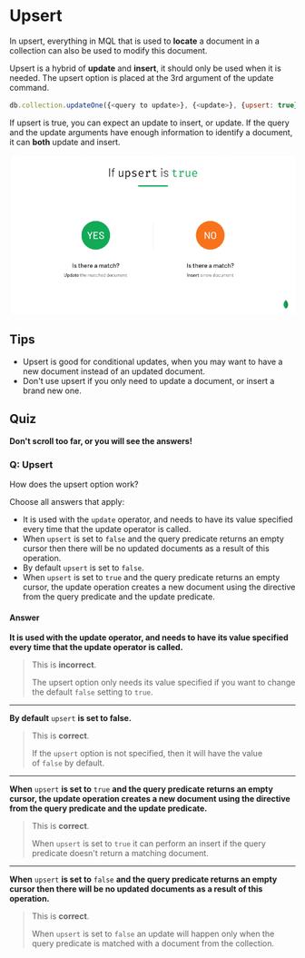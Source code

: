 # Upsert

In upsert, everything in MQL that is used to **locate** a document in a collection can also be used to modify this document.

Upsert is a hybrid of **update** and **insert**, it should only be used when it is needed. The upsert option is placed at the 3rd argument of the update command.

```JavaScript
db.collection.updateOne({<query to update>}, {<update>}, {upsert: true})
```

If upsert is true, you can expect an update to insert, or update. If the query and the update arguments have enough information to identify a document, it can **both** update and insert.

![](assets/20221020200955%20Upsert%20Graph.png)

## Tips

- Upsert is good for conditional updates, when you may want to have a new document instead of an updated document.
- Don't use upsert if you only need to update a document, or insert a brand new one.

## Quiz

**Don't scroll too far, or you will see the answers!**

### Q: Upsert

How does the upsert option work?

Choose all answers that apply:

- It is used with the `update` operator, and needs to have its value specified every time that the update operator is called.
- When `upsert` is set to `false` and the query predicate returns an empty cursor then there will be no updated documents as a result of this operation.
- By default `upsert` is set to `false`.
- When `upsert` is set to `true` and the query predicate returns an empty cursor, the update operation creates a new document using the directive from the query predicate and the update predicate.

#### Answer

**It is used with the update operator, and needs to have its value specified every time that the update operator is called.**

> This is **incorrect**.
> 
> The upsert option only needs its value specified if you want to change the default `false` setting to `true`.

---

**By default** `upsert` **is set to false.**

> This is **correct**.
> 
> If the `upsert` option is not specified, then it will have the value of `false` by default.

---

**When** `upsert` **is set to** `true` **and the query predicate returns an empty cursor, the update operation creates a new document using the directive from the query predicate and the update predicate.**

> This is **correct**.
> 
> When `upsert` is set to `true` it can perform an insert if the query predicate doesn't return a matching document.

---

**When** `upsert` **is set to** `false` **and the query predicate returns an empty cursor then there will be no updated documents as a result of this operation.**

> This is **correct**.
> 
> When `upsert` is set to `false` an update will happen only when the query predicate is matched with a document from the collection.